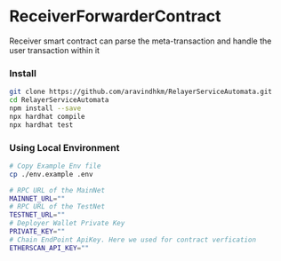 # ReceiverForwarderContract
Receiver smart contract can parse the meta-transaction and handle the user
transaction within it

### Install

```sh
git clone https://github.com/aravindhkm/RelayerServiceAutomata.git
cd RelayerServiceAutomata
npm install --save
npx hardhat compile
npx hardhat test
```

### Using Local Environment


```bash
# Copy Example Env file
cp ./env.example .env

# RPC URL of the MainNet
MAINNET_URL=""
# RPC URL of the TestNet
TESTNET_URL=""
# Deployer Wallet Private Key
PRIVATE_KEY=""
# Chain EndPoint ApiKey. Here we used for contract verfication
ETHERSCAN_API_KEY=""

```



